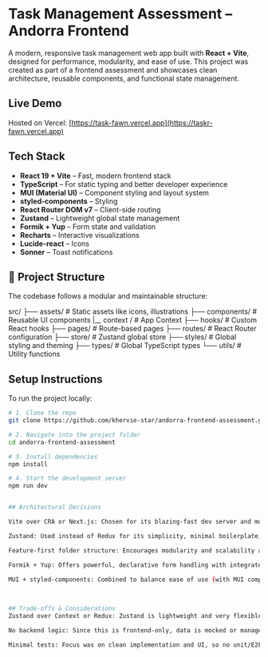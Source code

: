 # Task Management Assessment – Andorra Frontend

A modern, responsive task management web app built with **React + Vite**, designed for performance, modularity, and ease of use. This project was created as part of a frontend assessment and showcases clean architecture, reusable components, and functional state management.

## Live Demo

Hosted on Vercel: [https://task-fawn.vercel.app](https://taskr-fawn.vercel.app)

## Tech Stack

- **React 19 + Vite** – Fast, modern frontend stack
- **TypeScript** – For static typing and better developer experience
- **MUI (Material UI)** – Component styling and layout system
- **styled-components** – Styling
- **React Router DOM v7** – Client-side routing
- **Zustand** – Lightweight global state management
- **Formik + Yup** – Form state and validation
- **Recharts** – Interactive visualizations
- **Lucide-react** – Icons
- **Sonner** – Toast notifications

## 📁 Project Structure

The codebase follows a modular and maintainable structure:

src/
├── assets/ # Static assets like icons, illustrations
├── components/ # Reusable UI components
|__ context / # App Context
├── hooks/ # Custom React hooks
├── pages/ # Route-based pages
├── routes/ # React Router configuration
├── store/ # Zustand global store
├── styles/ # Global styling and theming
├── types/ # Global TypeScript types
└── utils/ # Utility functions



## Setup Instructions

To run the project locally:

```bash
# 1. Clone the repo
git clone https://github.com/khervie-star/andorra-frontend-assessment.git

# 2. Navigate into the project folder
cd andorra-frontend-assessment

# 3. Install dependencies
npm install

# 4. Start the development server
npm run dev


## Architectural Decisions

Vite over CRA or Next.js: Chosen for its blazing-fast dev server and modern build tooling.

Zustand: Used instead of Redux for its simplicity, minimal boilerplate, and great developer experience for local/global state.

Feature-first folder structure: Encourages modularity and scalability as the app grows.

Formik + Yup: Offers powerful, declarative form handling with integrated schema validation.

MUI + styled-components: Combined to balance ease of use (with MUI components) and flexibility (for custom styles).

 
 
## Trade-offs & Considerations
Zustand over Context or Redux: Zustand is lightweight and very flexible for this scale. For larger apps with more complex state trees, Redux or something like Jotai might offer more structure.

No backend logic: Since this is frontend-only, data is mocked or managed locally. In a real-world project, API integration would be handled with tools like React Query, Axios, or tRPC.

Minimal tests: Focus was on clean implementation and UI, so no unit/E2E tests were included, but the structure supports easy testing via Jest or Vitest.